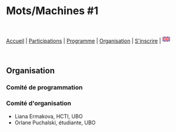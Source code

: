 # Mots/Machines #1

<br>

[Accueil](https://motsmachines.github.io/2019/fr) | [Participations](https://motsmachines.github.io/2019/fr/cfp) | [Programme](https://motsmachines.github.io/2019/fr/program) | [Organisation](https://motsmachines.github.io/2019/fr/orga) | [S'inscrire](https://motsmachines.github.io/2019/fr/registration) | [<img src="EN.png" width="20">](https://motsmachines.github.io/2019/en/orga)

<br>

## Organisation

### Comité de programmation

### Comité d'organisation
- Liana Ermakova, HCTI, UBO
- Orlane Puchalski, étudiante, UBO
